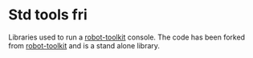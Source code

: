 # Std tools fri

Libraries used to run a  [robot-toolkit](https://github.com/epfl-lasa/robot-toolkit) console. The code has been forked from
[robot-toolkit](https://github.com/epfl-lasa/robot-toolkit/tree/master/packages/core/std_tools) and is a stand alone library. 
